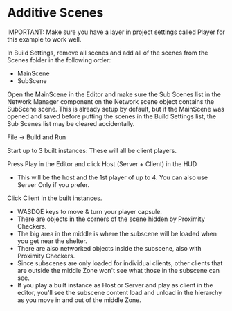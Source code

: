 # Additive Scenes

IMPORTANT: Make sure you have a layer in project settings called Player for this example to work well.

In Build Settings, remove all scenes and add all of the scenes from the Scenes folder in the following order:

* MainScene
* SubScene

Open the MainScene in the Editor and make sure the Sub Scenes list in the Network Manager component on the Network scene object contains the SubScene scene. This is already setup by default, but if the MainScene was opened and saved before putting the scenes in the Build Settings list, the Sub Scenes list may be cleared accidentally.

File -> Build and Run

Start up to 3 built instances: These will all be client players.

Press Play in the Editor and click Host (Server + Client) in the HUD

* This will be the host and the 1st player of up to 4. You can also use Server Only if you prefer.

Click Client in the built instances.

* WASDQE keys to move & turn your player capsule.
* There are objects in the corners of the scene hidden by Proximity Checkers.
* The big area in the middle is where the subscene will be loaded when you get near the shelter.
* There are also networked objects inside the subscene, also with Proximity Checkers.
* Since subscenes are only loaded for individual clients, other clients that are outside the middle Zone won't see what those in the subscene can see.
* If you play a built instance as Host or Server and play as client in the editor, you'll see the subscene content load and unload in the hierarchy as you move in and out of the middle Zone.
